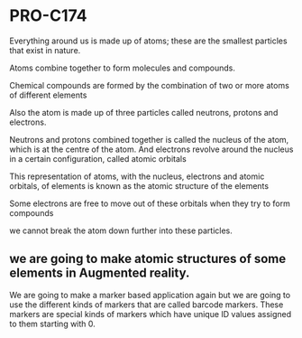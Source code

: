 # PRO-C174

Everything around us is made up of atoms; these are the smallest particles that exist in nature.

Atoms combine together to form molecules and compounds.


Chemical compounds are formed by the combination of two or more atoms of different elements


Also the atom is made up of three particles called neutrons, protons and electrons.

Neutrons and protons combined together is called the nucleus of the atom, which is at the centre of the
atom. 
And electrons revolve around the nucleus in a certain configuration, called atomic orbitals


This representation of atoms, with the nucleus, electrons and atomic orbitals, of elements is known as the atomic
structure of the elements

Some electrons are free to move out of these orbitals when they try to form compounds

we cannot break the atom down further into these particles.

we are going to make atomic structures of some elements in Augmented reality.
------------------------

We are going to make a marker based application again but we are going to use the different kinds of
markers that are called barcode markers.
These markers are special kinds of markers which have unique ID values assigned to them starting with 0.

